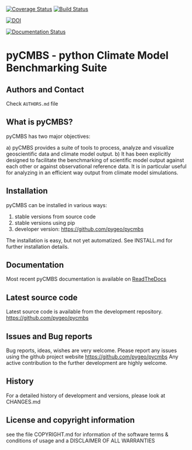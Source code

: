 [![Coverage Status](https://coveralls.io/repos/pygeo/pycmbs/badge.png)](https://coveralls.io/r/pygeo/pycmbs) [![Build Status](https://travis-ci.org/pygeo/pycmbs.png?branch=master)](https://travis-ci.org/pygeo/pycmbs)

[![DOI](https://zenodo.org/badge/doi/10.5281/zenodo.14588.svg)](http://dx.doi.org/10.5281/zenodo.14588)

[![Documentation Status](https://readthedocs.org/projects/pycmbs/badge/?version=latest)](https://readthedocs.org/projects/pycmbs/?badge=latest)

pyCMBS - python Climate Model Benchmarking Suite
================================================

## Authors and Contact
Check `AUTHORS.md` file

What is pyCMBS?
---------------

pyCMBS has two major objectives:

a) pyCMBS provides a suite of tools to process, analyze and visualize geoscientific data and climate model output.
b) It has been explicitly designed to facilitate the benchmarking of scientific model output against each other or against observational reference data. It is in particular useful for analyzing in an efficient way output from climate model simulations.


Installation
------------

pyCMBS can be installed in various ways:

1. stable versions from source code
2. stable versions using pip
3. developer version: https://github.com/pygeo/pycmbs

The installation is easy, but not yet automatized. See INSTALL.md for further
installation details.

Documentation
-------------

Most recent pyCMBS documentation is available on [ReadTheDocs](http://pycmbs.readthedocs.org/en/latest/)

Latest source code
------------------

Latest source code is available from the development repository.
        https://github.com/pygeo/pycmbs


Issues and Bug reports
----------------------

Bug reports, ideas, wishes are very welcome. Please report any issues using the github project website
        https://github.com/pygeo/pycmbs
Any active contribution to the further development are highly welcome.

History
-------

For a detailed history of development and versions, please look at CHANGES.md

License and copyright information
-------------------
see the file COPYRIGHT.md for information of the software terms & conditions of usage and a DISCLAIMER OF ALL WARRANTIES
